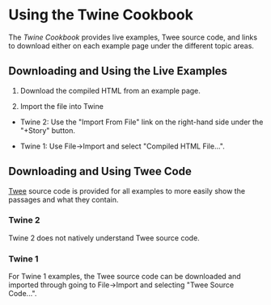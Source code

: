 # Using the Twine Cookbook

The *Twine Cookbook* provides live examples, Twee source code, and links to download either on each example page under the different topic areas.

## Downloading and Using the Live Examples

1) Download the compiled HTML from an example page.

2) Import the file into Twine

* Twine 2: Use the "Import From File" link on the right-hand side under the "+Story" button.

* Twine 1: Use File->Import and select "Compiled HTML File...". 

## Downloading and Using Twee Code

[Twee](./terms/terms_twee.md) source code is provided for all examples to more easily show the passages and what they contain. 

### Twine 2

Twine 2 does not natively understand Twee source code.

### Twine 1

For Twine 1 examples, the Twee source code can be downloaded and imported through going to File->Import and selecting "Twee Source Code...".